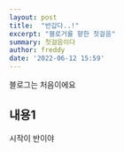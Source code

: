 ```yaml
---
layout: post
title:  "반갑다..!"
excerpt: "블로거를 향한 첫걸음"
summary: 첫걸음이다
author: freddy
date: '2022-06-12 15:59'
---
```

블로그는 처음이에요
## 내용1
시작이 반이야
